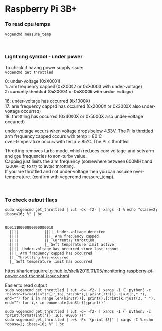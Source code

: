 # Raspberry Pi 3B+ 


### To read cpu temps  
`vcgencmd measure_temp`  
<br><br>

### Lightning symbol - under power
To check if having power supply issue:  
`vcgencmd get_throttled`

0: under-voltage (0xX0001)  
1: arm frequency capped (0xX0002 or 0xX0003 with under-voltage)  
2: currently throttled (0xX0004 or 0xX0005 with under-voltage)  

16: under-voltage has occurred (0x1000X)  
17: arm frequency capped has occurred (0x2000X or 0x3000X also under-voltage occurred)  
18: throttling has occurred (0x4000X or 0x5000X also under-voltage occurred)  

under-voltage occurs when voltage drops below 4.63V. The Pi is throttled  
arm frequency capped occurs with temp > 80'C  
over-temperature occurs with temp > 85'C. The Pi is throttled  

Throttling removes turbo mode, which reduces core voltage, and sets arm and gpu frequencies to non-turbo value.  
Capping just limits the arm frequency (somewhere between 600MHz and 1200MHz) to try to avoid throttling.  
If you are throttled and not under-voltage then you can assume over-temperature. (confirm with vcgencmd measure_temp).  
<br><br>


### To check output flags  

`sudo vcgencmd get_throttled | cut -dx -f2- | xargs -I % echo "obase=2; ibase=16; %" | bc`  
<br>
```
0b01110000000000000010  
  ||||            ||||_ Under-voltage detected  
  ||||            |||_ Arm frequency capped  
  ||||            ||_ Currently throttled  
  ||||            |_ Soft temperature limit active  
  ||||_ Under-voltage has occurred since last reboot  
  |||_ Arm frequency capped has occurred  
  ||_ Throttling has occurred  
  |_ Soft temperature limit has occurred  
```
https://harlemsquirrel.github.io/shell/2019/01/05/monitoring-raspberry-pi-power-and-thermal-issues.html

Easier to read output  
`sudo vcgencmd get_throttled | cut -d= -f2- | xargs -I {} python3 -c 'binStr=format(int("{}",16),"#020b");[ print(str(i).rjust(3," "), end="") for i in range(len(binStr))]; print();[print(k.rjust(3, " "), end="") for i,k in enumerate(binStr)];print()'`

`sudo vcgencmd get_throttled | cut -d= -f2- | xargs -I {} python3 -c "print(format(int('{}',16),'#020b'))"`  
`sudo vcgencmd get_throttled | awk -Fx '{print $2}' | xargs -I % echo "obase=2; ibase=16; %" | bc`  


<br><br><br>
